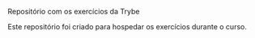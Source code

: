 Repositório com os exercícios da Trybe 

Este repositório foi criado para hospedar os exercícios durante o curso.
